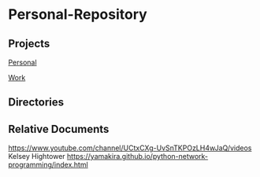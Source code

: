 # Personal-Repository

## Projects
[Personal](https://github.com/brandonantoniocook/Personal-Repository/projects/2)

[Work](https://github.com/brandonantoniocook/Personal-Repository/projects/1)

## Directories

## Relative Documents
https://www.youtube.com/channel/UCtxCXg-UvSnTKPOzLH4wJaQ/videos
Kelsey Hightower
https://yamakira.github.io/python-network-programming/index.html
